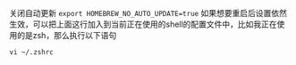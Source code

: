 关闭自动更新
`export HOMEBREW_NO_AUTO_UPDATE=true`
如果想要重启后设置依然生效，可以把上面这行加入到当前正在使用的shell的配置文件中，比如我正在使用的是zsh，那么执行以下语句

`vi ~/.zshrc`